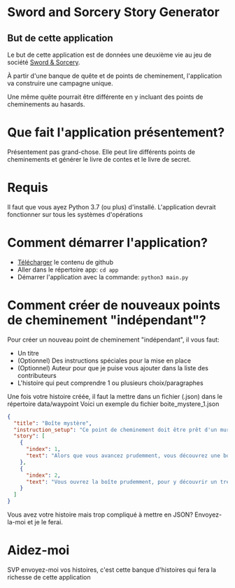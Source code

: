 # Sword and Sorcery  Story Generator
## But de cette application
Le but de cette application est de données une deuxième vie au jeu de société [Sword & Sorcery](https://www.sword-and-sorcery.com/).

À partir d'une banque de quête et de points de cheminement, l'application va construire une campagne unique.

Une même quête pourrait être différente en y incluant des points de cheminements au hasards.

# Que fait l'application présentement?
Présentement pas grand-chose. Elle peut lire différents points de cheminements et générer le livre de contes et le livre de secret.

# Requis
Il faut que vous ayez Python 3.7 (ou plus) d'installé.
L'application devrait fonctionner sur tous les systèmes d'opérations

# Comment démarrer l'application?
- [Télécharger](https://github.com/immortel32/Sword_Sorcery_Story_Generator/archive/refs/heads/main.zip) le contenu de github
- Aller dans le répertoire app: `cd app`
- Démarrer l'application avec la commande: `python3 main.py`
  
# Comment créer de nouveaux points de cheminement "indépendant"?
Pour créer un nouveau point de cheminement "indépendant", il vous faut:
- Un titre
- (Optionnel) Des instructions spéciales pour la mise en place
- (Optionnel) Auteur pour que je puise vous ajouter dans la liste des contributeurs
- L'histoire qui peut comprendre 1 ou plusieurs choix/paragraphes

Une fois votre histoire créée, il faut la mettre dans un fichier (.json) dans le répertoire data/waypoint
Voici un exemple du fichier boite_mystere_1.json
```json
{
  "title": "Boîte mystère",
  "instruction_setup": "Ce point de cheminement doit être prêt d'un mur.",
  "story": [
    {
      "index": 1,
      "text": "Alors que vous avancez prudemment, vous découvrez une boîte dissimulée dans un coin, celle-ci est fermée mais n'est pas verrouillée. Que voulez-vous faire:\n   - Prendre une action spéciale pour ouvrir la boîte, lire la section <<INDEX_2>>\n   - Vous décidez d'ignorer la boîte. Laissez le point de cheminement à cet endroit et poursuivez votre tour."
    },
    {
      "index": 2,
      "text": "Vous ouvrez la boîte prudemment, pour y découvrir un trésor. Retirez le point de cheminement de la quête."
    }
  ]
}
```

Vous avez votre histoire mais trop compliqué à mettre en JSON? Envoyez-la-moi et je le ferai.

# Aidez-moi
SVP envoyez-moi vos histoires, c'est cette banque d'histoires qui fera la richesse de cette application